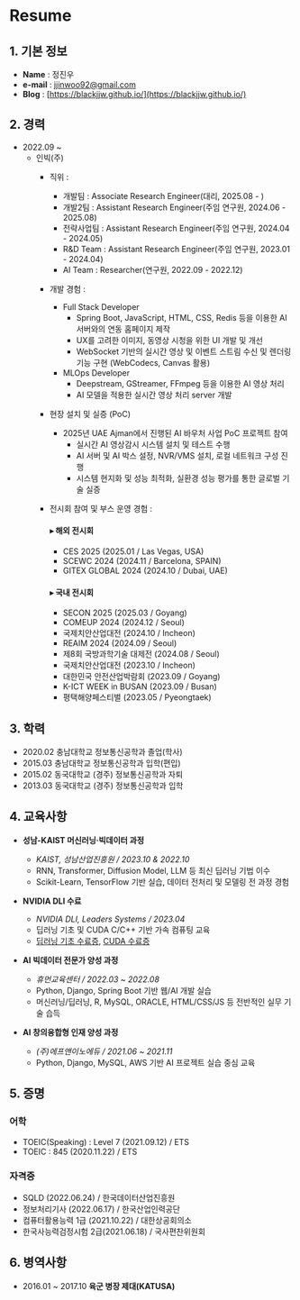 # Resume

## 1. 기본 정보

- **Name** : 정진우
- **e-mail** : <jjinwoo92@gmail.com>
- **Blog** : [https://blackjjw.github.io/](https://blackjjw.github.io/)

## 2. 경력

- 2022.09 ~
  - 인빅(주)
    - 직위 :
      - 개발팀 : Associate Research Engineer(대리, 2025.08 - )
      - 개발2팀 : Assistant Research Engineer(주임 연구원, 2024.06 - 2025.08)
      - 전략사업팀 : Assistant Research Engineer(주임 연구원, 2024.04 - 2024.05)
      - R&D Team : Assistant Research Engineer(주임 연구원, 2023.01 - 2024.04)
      - AI Team : Researcher(연구원, 2022.09 - 2022.12)
    - 개발 경험 :
      - Full Stack Developer
        - Spring Boot, JavaScript, HTML, CSS, Redis 등을 이용한 AI 서버와의 연동 홈페이지 제작
        - UX를 고려한 이미지, 동영상 시청을 위한 UI 개발 및 개선
        - WebSocket 기반의 실시간 영상 및 이벤트 스트림 수신 및 렌더링 기능 구현 (WebCodecs, Canvas 활용)
      - MLOps Developer
        - Deepstream, GStreamer, FFmpeg 등을 이용한 AI 영상 처리
        - AI 모델을 적용한 실시간 영상 처리 server 개발

    - 현장 설치 및 실증 (PoC)
      - 2025년 UAE Ajman에서 진행된 AI 바우처 사업 PoC 프로젝트 참여
        - 실시간 AI 영상감시 시스템 설치 및 테스트 수행
        - AI 서버 및 AI 박스 설정, NVR/VMS 설치, 로컬 네트워크 구성 진행
        - 시스템 현지화 및 성능 최적화, 실환경 성능 평가를 통한 글로벌 기술 실증

    - 전시회 참여 및 부스 운영 경험 :
      #### ▸ 해외 전시회

      - CES 2025 (2025.01 / Las Vegas, USA)
      - SCEWC 2024 (2024.11 / Barcelona, SPAIN)
      - GITEX GLOBAL 2024 (2024.10 / Dubai, UAE)

      #### ▸ 국내 전시회

      - SECON 2025 (2025.03 / Goyang)
      - COMEUP 2024 (2024.12 / Seoul)
      - 국제치안산업대전 (2024.10 / Incheon)
      - REAIM 2024 (2024.09 / Seoul)
      - 제8회 국방과학기술 대제전 (2024.08 / Seoul)
      - 국제치안산업대전 (2023.10 / Incheon)
      - 대한민국 안전산업박람회 (2023.09 / Goyang)
      - K-ICT WEEK in BUSAN (2023.09 / Busan)
      - 평택해양페스티벌 (2023.05 / Pyeongtaek)

## 3. 학력

- 2020.02 충남대학교 정보통신공학과 졸업(학사)
- 2015.03 충남대학교 정보통신공학과 입학(편입)
- 2015.02 동국대학교 (경주) 정보통신공학과 자퇴
- 2013.03 동국대학교 (경주) 정보통신공학과 입학

## 4. 교육사항

- **성남-KAIST 머신러닝·빅데이터 과정**  
  - *KAIST, 성남산업진흥원 / 2023.10 & 2022.10*  
  - RNN, Transformer, Diffusion Model, LLM 등 최신 딥러닝 기법 이수  
  - Scikit-Learn, TensorFlow 기반 실습, 데이터 전처리 및 모델링 전 과정 경험  

- **NVIDIA DLI 수료**  
  - *NVIDIA DLI, Leaders Systems / 2023.04*  
  - 딥러닝 기초 및 CUDA C/C++ 기반 가속 컴퓨팅 교육  
  - [딥러닝 기초 수료증](img/cert/Certificate%20_Nvidia_%EB%94%A5%EB%9F%AC%EB%8B%9D%EC%9D%98_%EA%B8%B0%EC%B4%88.pdf), [CUDA 수료증](img/cert/Certificate_CUDA.pdf)

- **AI 빅데이터 전문가 양성 과정**  
  - *휴먼교육센터 / 2022.03 ~ 2022.08*  
  - Python, Django, Spring Boot 기반 웹/AI 개발 실습  
  - 머신러닝/딥러닝, R, MySQL, ORACLE, HTML/CSS/JS 등 전반적인 실무 기술 습득

- **AI 창의융합형 인재 양성 과정**  
  - *(주)에프앤이노에듀 / 2021.06 ~ 2021.11*  
  - Python, Django, MySQL, AWS 기반 AI 프로젝트 실습 중심 교육

## 5. 증명

### 어학

- TOEIC(Speaking) : Level 7 (2021.09.12) / ETS
- TOEIC : 845 (2020.11.22) / ETS

### 자격증

- SQLD (2022.06.24) / 한국데이터산업진흥원
- 정보처리기사 (2022.06.17) / 한국산업인력공단
- 컴퓨터활용능력 1급 (2021.10.22) / 대한상공회의소
- 한국사능력검정시험 2급(2021.06.18)  / 국사편찬위원회

## 6. 병역사항

- 2016.01 ~ 2017.10 **육군 병장 제대(KATUSA)**
